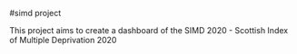 #simd project

This project aims to create a dashboard of the SIMD 2020 - Scottish Index of Multiple Deprivation 2020
